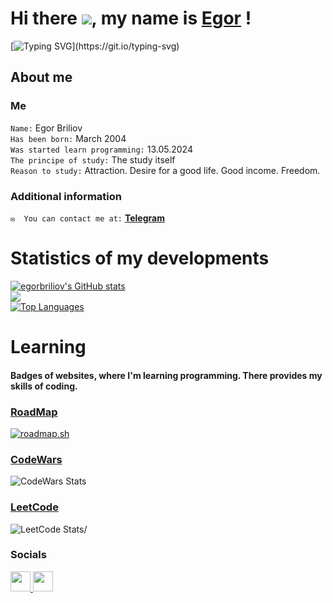 
# Hi there ![](https://user-images.githubusercontent.com/18350557/176309783-0785949b-9127-417c-8b55-ab5a4333674e.gif), my name is [Egor](https://egorbriliov.github.io/) !
[![Typing SVG](https://readme-typing-svg.demolab.com?font=Press+Start+2P&weight=100&size=40&pause=1000&color=F7F7F7&background=FF020200&multiline=true&width=1500&height=55&lines=A+beginner+developer+who+wants+to+start+making+money+from+this!)](https://git.io/typing-svg)
## About me
###  Me
`Name:` Egor Briliov \
`Has been born:` March 2004 \
`Was started learn programming:` 13.05.2024 \
`The principe of study:` The study itself \
`Reason to study:` Attraction. Desire for a good life. Good income. Freedom.
### Additional information
`✉️  You can contact me at:`  **[Telegram](https://t.me/briliov)**
# Statistics of my developments
<a href="http://www.github.com/egorbriliov"><img src="https://github-readme-stats.vercel.app/api?username=egorbriliov&show_icons=true&hide=&count_private=true&title_color=ffffff&text_color=ffffff&icon_color=ef4444&bg_color=1c1917&hide_border=true&show_icons=true" alt="egorbriliov's GitHub stats" /></a>\
<a href="http://www.github.com/egorbriliov"><img src="https://github-readme-streak-stats.herokuapp.com/?user=egorbriliov&stroke=ffffff&background=1c1917&ring=ffffff&fire=ffffff&currStreakNum=ffffff&currStreakLabel=ffffff&sideNums=ffffff&sideLabels=ffffff&dates=ffffff&hide_border=true" /></a>\
<a href="https://github.com/egorbriliov" align="left"><img src="https://github-readme-stats.vercel.app/api/top-langs/?username=egorbriliov&langs_count=10&title_color=ffffff&text_color=ffffff&icon_color=ef4444&bg_color=1c1917&hide_border=true&locale=en&custom_title=Top%20%Languages" alt="Top Languages" /></a>
# Learning
#### Badges of websites, where I'm learning programming. There provides my skills of coding.
### [RoadMap](https://roadmap.sh/)
[![roadmap.sh](https://roadmap.sh/card/tall/669e52f49a21cb3c68b6cb08?variant=dark)](https://roadmap.sh)
### [CodeWars](https://www.codewars.com/)
![CodeWars Stats](https://www.codewars.com/users/briliov/badges/large)
### [LeetCode](https://leetcode.com/)
![LeetCode Stats](https://leetcode.card.workers.dev/briliov?theme=auto&font=baloo&extension=null)/

### Socials

<p align="left"> <a href="https://discord.com/users/briliov" target="_blank" rel="noreferrer"> <picture> <source media="(prefers-color-scheme: dark)" srcset="https://raw.githubusercontent.com/danielcranney/readme-generator/main/public/icons/socials/discord-dark.svg" /> <source media="(prefers-color-scheme: light)" srcset="https://raw.githubusercontent.com/danielcranney/readme-generator/main/public/icons/socials/discord.svg" /> <img src="https://raw.githubusercontent.com/danielcranney/readme-generator/main/public/icons/socials/discord.svg" width="32" height="32" /> </picture> </a> <a href="https://www.github.com/egorbriliov" target="_blank" rel="noreferrer"> <picture> <source media="(prefers-color-scheme: dark)" srcset="https://raw.githubusercontent.com/danielcranney/readme-generator/main/public/icons/socials/github-dark.svg" /> <source media="(prefers-color-scheme: light)" srcset="https://raw.githubusercontent.com/danielcranney/readme-generator/main/public/icons/socials/github.svg" /> <img src="https://raw.githubusercontent.com/danielcranney/readme-generator/main/public/icons/socials/github.svg" width="32" height="32" /> </picture> </a></p>
 